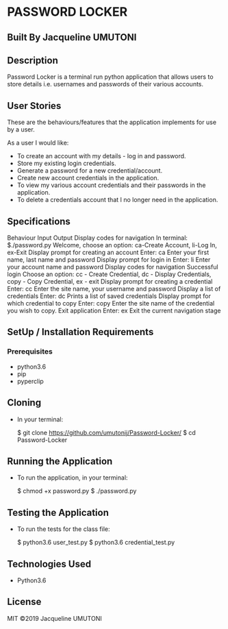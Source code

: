 # PASSWORD LOCKER

## Built By Jacqueline UMUTONI
## Description
Password Locker is a terminal run python application that allows users to store details i.e. usernames and passwords of their various accounts.

## User Stories

These are the behaviours/features that the application implements for use by a user.

As a user I would like:

* To create an account with my details - log in and password.
* Store my existing login credentials.
* Generate a password for a new credential/account.
* Create new account credentials in the application.
* To view my various account credentials and their passwords in the application.
* To delete a credentials account that I no longer need in the application.

## Specifications

Behaviour	Input	Output
Display codes for navigation	In terminal: $./password.py	Welcome, choose an option: ca-Create Account, li-Log In, ex-Exit
Display prompt for creating an account	Enter: ca	Enter your first name, last name and password
Display prompt for login in	Enter: li	Enter your account name and password
Display codes for navigation	Successful login	Choose an option: cc - Create Credential, dc - Display Credentials, copy - Copy Credential, ex - exit
Display prompt for creating a credential	Enter: cc	Enter the site name, your username and password
Display a list of credentials	Enter: dc	Prints a list of saved credentials
Display prompt for which credential to copy	Enter: copy	Enter the site name of the credential you wish to copy.
Exit application	Enter: ex	Exit the current navigation stage
## SetUp / Installation Requirements

### Prerequisites
* python3.6
* pip
* pyperclip

## Cloning

* In your terminal:

  $ git clone https://github.com/umutonij/Password-Locker/
  $ cd Password-Locker
## Running the Application
* To run the application, in your terminal:

  $ chmod +x password.py
  $ ./password.py
## Testing the Application
* To run the tests for the class file:

  $ python3.6 user_test.py
  $ python3.6 credential_test.py
## Technologies Used

* Python3.6

## License

MIT ©2019 Jacqueline UMUTONI